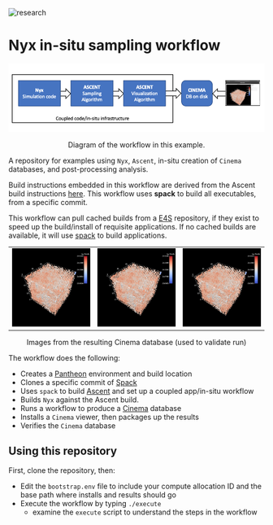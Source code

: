 ![research](https://pantheonscience.github.io/states/research.png)

# Nyx in-situ sampling workflow

<p align="center">
    <img width="750" src="doc/workflow.png"/>
</p>
<p align="center">Diagram of the workflow in this example.</p>

A repository for examples using `Nyx`, `Ascent`, in-situ creation of `Cinema`
databases, and post-processing analysis. 

Build instructions embedded in this workflow are derived from the Ascent build instructions [here](https://ascent.readthedocs.io/en/latest/BuildingAscent.html). This workflow uses **spack** to build all executables, from a specific commit.

This workflow can pull cached builds from a [E4S](https://e4s-project.github.io/) repository, if they exist
to speed up the build/install of requisite applications. If no cached builds are available, it will use
[spack](https://github.com/spack/spack) to build applications.

<p align="center">
<table>
<tr>
<td><img width="200" src="validate/data/log_sampling.cdb/0.0/36.0_45.0_log_sampling.cdb.png"</td>
<td><img width="200" src="validate/data/log_sampling.cdb/1.0/36.0_45.0_log_sampling.cdb.png"</td>
<td><img width="200" src="validate/data/log_sampling.cdb/2.0/36.0_45.0_log_sampling.cdb.png"</td>
</tr>
</table>
</p>
<p align="center">Images from the resulting Cinema database (used to validate run)</p>

The workflow does the following:

- Creates a [Pantheon](http://pantheonscience.org/) environment and build location
- Clones a specific commit of [Spack](https://github.com/spack/spack)
- Uses `spack` to build [Ascent](https://ascent.readthedocs.io/en/latest/) and set up a coupled app/in-situ workflow
- Builds `Nyx` against the Ascent build.
- Runs a workflow to produce a [Cinema](https://cinemascience.org) database
- Installs a `Cinema` viewer, then packages up the results
- Verifies the `Cinema` database

## Using this repository

First, clone the repository, then:

- Edit the `bootstrap.env` file to include your compute allocation ID and the base path where installs and results should go
- Execute the workflow by typing `./execute`
	- examine the `execute`	script to understand the steps in the workflow

